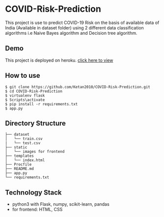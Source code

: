 # COVID-Risk-Prediction
This project is use to predict COVID-19 Risk on the basis of available data of India (Available in dataset folder) using 2 different data classification algorithms i.e Naive Bayes algorithm and Decision tree algorithm.

## Demo
This project is deployed on heroku.
[click here to view](https://predictor-covid.herokuapp.com/)

## How to use
```
$ git clone https://github.com/Ketan2010/COVID-Risk-Prediction.git
$ cd COVID-Risk-Prediction 
$ virtualenv flask
$ Scripts\activate
$ pip install -r requirements.txt
$ app.py
```

## Directory Structure
```
├── dataset 
│   └── train.csv
|   └── test.csv
├── static 
│   └── images for frontend
├── templates 
│   └── index.html
├── Procfile
├── README.md
├── app.py
└── requirements.txt
```

## Technology Stack
* python3 with Flask, numpy, scikit-learn, pandas
* for frontend: HTML, CSS
